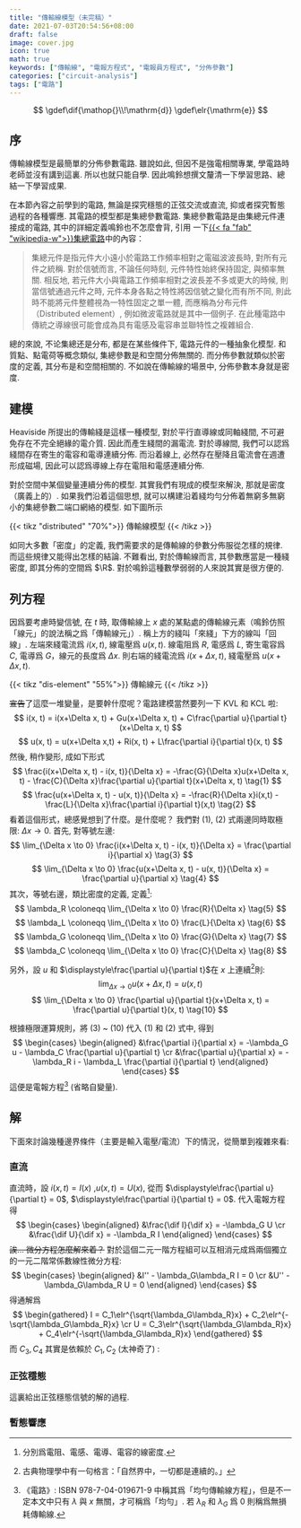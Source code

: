 ```yaml
---
title: "傳輸線模型（未完稿）"
date: 2021-07-03T20:54:56+08:00
draft: false
image: cover.jpg
icon: true
math: true
keywords: ["傳輸線", "電報方程式", "電報員方程式", "分佈參數"]
categories: ["circuit-analysis"]
tags: ["電路"]
---
```

$$
\gdef\dif{\mathop{}\\!\mathrm{d}}
\gdef\elr{\mathrm{e}}
$$

## 序

傳輸線模型是最簡單的分佈參數電路. 雖說如此, 但因不是強電相關專業, 學電路時老師並沒有講到這裏. 所以也就只能自學. 因此鳴鈴想撰文釐清一下學習思路、總結一下學習成果.

在本節內容之前學到的電路, 無論是探究穩態的正弦交流或直流, 抑或者探究暫態過程的各種響應.
其電路的模型都是集總參數電路. 集總參數電路是由集總元件連接成的電路, 其中的詳細定義鳴鈴也不怎麼會背, 引用
一下[{{< fa "fab" "wikipedia-w">}}集總電路](https://zh.wikipedia.org/wiki/%E9%9B%86%E7%B8%BD%E9%9B%BB%E8%B7%AF)中的內容：

> 集總元件是指元件大小遠小於電路工作頻率相對之電磁波波長時, 對所有元件之統稱. 對於信號而言, 不論任何時刻, 元件特性始終保持固定, 與頻率無關. 相反地, 若元件大小與電路工作頻率相對之波長差不多或更大的時候, 則當信號通過元件之時, 元件本身各點之特性將因信號之變化而有所不同, 則此時不能將元件整體視為一特性固定之單一體, 而應稱為分布元件 （Distributed element）, 例如微波電路就是其中一個例子. 在此種電路中傳統之導線很可能會成為具有電感及電容串並聯特性之複雜組合.

總的來說, 不论集總还是分布, 都是在某些條件下, 電路元件的一種抽象化模型.
和質點、點電荷等概念類似, 集總參數是和空間分佈無關的.
而分佈參數就類似於密度的定義, 其分布是和空間相關的. 不如說在傳輸線的場景中, 分佈參數本身就是密度.

## 建模

Heaviside 所提出的傳輸綫是這樣一種模型, 對於平行直導線或同軸綫間, 不可避免存在不完全絕緣的電介質. 因此而產生綫間的漏電流. 對於導線間, 我們可以認爲綫間存在寄生的電容和電導連續分佈. 而沿着線上, 必然存在壓降且電流會在週遭形成磁場, 因此可以認爲導線上存在電阻和電感連續分佈.

對於空間中某個變量連續分佈的模型. 其實我們有現成的模型來解決, 那就是密度（廣義上的）. 如果我們沿着這個思想, 就可以構建沿着綫均勻分佈着無窮多無窮小的集總參數二端口網絡的模型. 如下圖所示

{{< tikz "distributed" "70%">}}
傳輸線模型
{{< /tikz >}}

如同大多數「密度」的定義, 我們需要求的是傳輸線的參數分佈服從怎樣的規律. 而這些規律又能得出怎樣的結論.
不難看出, 對於傳輸線而言, 其參數應當是一種綫密度, 即其分佈的空間爲 $\R$. 對於鳴鈴這種數學弱弱的人來說其實是很方便的.

## 列方程

因爲要考慮時變信號, 在 $t$ 時, 取傳輸線上 $x$ 處的某點處的傳輸線元素（鳴鈴仿照「線元」的說法稱之爲「傳輸線元」）. 稱上方的綫叫「來綫」下方的線叫「回線」. 左端來綫電流爲 $i(x, t)$, 線電壓爲 $u(x, t)$. 線電阻爲 $R$, 電感爲 $L$, 寄生電容爲 $C$, 電導爲 $G$，線元的長度爲 $\Delta x$. 則右端的綫電流爲 $i(x+\Delta x, t)$, 綫電壓爲 $u(x+\Delta x, t)$.

{{< tikz "dis-element" "55%">}}
傳輸線元
{{< /tikz >}}

~~宣告~~了這麼一堆變量，是要幹什麼呢？電路建模當然要列一下 KVL 和 KCL 啦:
$$
i(x, t) = i(x+\Delta x, t)  + Gu(x+\Delta x, t) + C\frac{\partial u}{\partial t} (x+\Delta x, t)
$$
$$
u(x, t) = u(x+\Delta x,t) + Ri(x, t) + L\frac{\partial i}{\partial t}(x, t)
$$
然後, 稍作變形, 成如下形式
$$
\frac{i(x+\Delta x, t) - i(x, t)}{\Delta x} = -\frac{G}{\Delta x}u(x+\Delta x, t) - \frac{C}{\Delta x}\frac{\partial u}{\partial t}(x+\Delta x, t) \tag{1}
$$
$$
\frac{u(x+\Delta x, t) - u(x, t)}{\Delta x} = -\frac{R}{\Delta x}i(x,t) - \frac{L}{\Delta x}\frac{\partial i}{\partial t}(x,t) \tag{2}
$$
看着這個形式，總感覺想到了什麼。是什麼呢？ 我們對 (1), (2) 式兩邊同時取極限: $\Delta x \to 0$. 首先, 對等號左邊:
$$
\lim_{\Delta x \to 0} \frac{i(x+\Delta x, t) - i(x, t)}{\Delta x} = \frac{\partial i}{\partial x} \tag{3}
$$
$$
\lim_{\Delta x \to 0} \frac{u(x+\Delta x, t) - u(x, t)}{\Delta x} = \frac{\partial u}{\partial x} \tag{4}
$$
其次，等號右邊，類比密度的定義, 定義[^1]:
$$
\lambda_R \coloneqq \lim_{\Delta x \to 0} \frac{R}{\Delta x} \tag{5}
$$
$$
\lambda_L \coloneqq \lim_{\Delta x \to 0} \frac{L}{\Delta x} \tag{6}
$$
$$
\lambda_G \coloneqq \lim_{\Delta x \to 0} \frac{G}{\Delta x} \tag{7}
$$
$$
\lambda_C \coloneqq \lim_{\Delta x \to 0} \frac{C}{\Delta x} \tag{8}
$$

另外，設 $u$ 和 $\displaystyle\frac{\partial u}{\partial t}$在 $x$ 上連續[^2]則:
$$
\lim_{\Delta x \to 0} u(x+\Delta x, t) = u(x,t) \tag{9}
$$
$$
\lim_{\Delta x \to 0} \frac{\partial u}{\partial t}(x+\Delta x, t) = \frac{\partial u}{\partial t}(x, t) \tag{10}
$$

根據極限運算規則，將 (3) ~ (10) 代入 (1) 和 (2) 式中, 得到
$$
\begin{cases}
    \begin{aligned}
        &\frac{\partial i}{\partial x} = -\lambda_G u - \lambda_C \frac{\partial u}{\partial t} \cr
        &\frac{\partial u}{\partial x} = -\lambda_R i - \lambda_L \frac{\partial i}{\partial t}
    \end{aligned}
\end{cases}
$$
這便是電報方程[^3] (省略自變量).
[^3]: 《電路》: ISBN 978-7-04-019671-9 中稱其爲「均勻傳輸線方程」，但是不一定本文中只有 $\lambda$ 與 $x$ 無關，才可稱爲「均勻」. 若 $\lambda_R$ 和 $\lambda_G$ 爲 $0$ 則稱爲無損耗傳輸線.

## 解

下面來討論幾種邊界條件（主要是輸入電壓/電流）下的情況，從簡單到複雜來看:

### 直流

直流時，設 $i(x,t) = I(x)$ ,$u(x,t) = U(x)$, 從而 $\displaystyle\frac{\partial u}{\partial t} = 0$, $\displaystyle\frac{\partial i}{\partial t} = 0$. 代入電報方程得
$$
\begin{cases}
    \begin{aligned}
        &\frac{\dif I}{\dif x} = -\lambda_G U \cr
        &\frac{\dif U}{\dif x} = -\lambda_R I
    \end{aligned}
\end{cases}
$$
~~誒... 微分方程怎麼解來着？~~ 對於這個二元一階方程組可以互相消元成爲兩個獨立的一元二階常係數線性微分方程:
$$
\begin{cases}
    \begin{aligned}
        &I'' - \lambda_G\lambda_R I = 0 \cr
        &U'' - \lambda_G\lambda_R U = 0
    \end{aligned}
\end{cases}
$$
得通解爲
$$
\begin{gathered}
    I = C_1\elr^{\sqrt{\lambda_G\lambda_R}x} + C_2\elr^{-\sqrt{\lambda_G\lambda_R}x} \cr
    U = C_3\elr^{\sqrt{\lambda_G\lambda_R}x} + C_4\elr^{-\sqrt{\lambda_G\lambda_R}x}
\end{gathered}
$$
而 $C_3, C_4$ 其實是依賴於 $C_1, C_2$ (太神奇了) :

### 正弦穩態

這裏給出正弦穩態信號的解的過程. 

### 暫態響應

[^1]: 分別爲電阻、電感、電導、電容的線密度.
[^2]: 古典物理學中有一句格言：「自然界中，一切都是連續的。」
